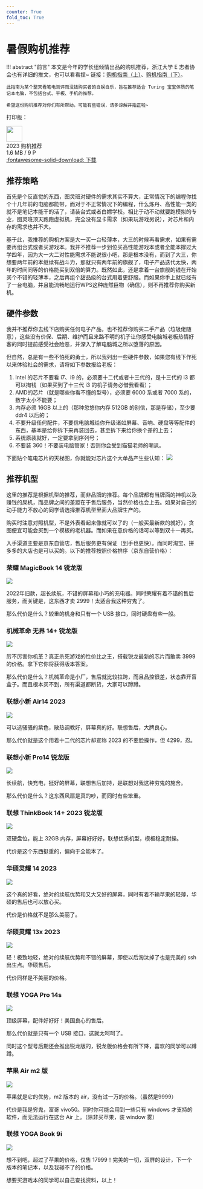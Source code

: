 ```yaml
---
counter: True
fold_toc: True
---
```


# 暑假购机推荐

!!! abstract "前言"
    本文是今年的学长组倾情出品的购机推荐，浙江大学 E 志者协会也有详细的推文，也可以看看捏~
    链接：[购机指南（上）](https://mp.weixin.qq.com/s?__biz=MjM5OTk0NTg3Mg==&mid=2649490740&idx=1&sn=f78e4561ff8970c6740b365a7afb0077&chksm=bf2b16cb885c9fdd0116b6e5179613597349e97315619883e8c547498641542d51480fadebc1&mpshare=1&scene=23&srcid=0722Yyanu0xWOtsAOf0iBYrs&sharer_sharetime=1690004595739&sharer_shareid=3a64976b19f44123f2bb5791daa4d7d7#rd)、[购机指南（下）](https://mp.weixin.qq.com/s?__biz=MjM5OTk0NTg3Mg==&mid=2649490763&idx=1&sn=3b9a5b8ca64d7109b9a88bb589dc4951&chksm=bf2b16b4885c9fa266c2956e5c725238edf9d8e5ba75b5f1ba0ed4a5a622bc978cbc75183c41&mpshare=1&scene=23&srcid=0723zXBvl228g3oYuMHSQUW4&sharer_sharetime=1690087992600&sharer_shareid=9a8fc97c04156d2bd1dba5aa9e409f5b#rd)。

    此指南为某个整天看笔电测评而没钱购买者的自娱自乐，旨在推荐适合 Turing 宝宝体质的笔记本电脑，不包括台式、平板、手机的推荐。
    
    希望这份购机推荐对你们有所帮助。可能有些错误，请多谅解并指正啦~

打印版：

<div class="card file-block" markdown="1">
<div class="file-icon"><img src="https://cdn.tonycrane.cc/turing2022/images/pdf.svg" style="height: 3em;"></div>
<div class="file-body">
<div class="file-title">2023 购机推荐</div>
<div class="file-meta">1.6 MB / 9 P</div>
</div>
<a class="down-button" target="_blank" href="https://cdn.tonycrane.cc/turing2023/files/2023%E8%B4%AD%E6%9C%BA%E6%8E%A8%E8%8D%90.pdf" markdown="1">:fontawesome-solid-download: 下载</a>
</div>

## 推荐策略

首先是个反直觉的东西，图灵班对硬件的需求其实不算大，正常情况下的编程你找个十几年前的电脑都能带，而对于不正常情况下的编程，什么炼丹、高性能一类的就不是笔记本能干的活了，请装台式或者白嫖学校。相比于动不动就要跑模拟的专业，图灵班顶天跑跑虚拟机，完全没有显卡需求（如果玩游戏另说），对芯片和内存的需求也并不大。

基于此，我推荐的购机方案是大一买一台轻薄本，大三的时候再看需求，如果有需要再组台式或者买游戏本。我并不推荐一步到位买高性能游戏本或者全能本撑过大学四年，因为大一大二对性能需求不能说很小吧，那是根本没有，而到了大三，你想要两年前的本继续有战斗力，那就只有两年前的旗舰了，电子产品迭代太快，两年的时间同等的价格能买到双倍的算力。既然如此，还是拿着一台旗舰的钱在开始买个不错的轻薄本，之后再组个甜品级的台式用着更舒服。而如果你手上就已经有了一台电脑，并且能流畅地运行WPS这种庞然巨物（确信），则不再推荐你购买新机。

## 硬件参数

我并不推荐你去线下店购买任何电子产品，也不推荐你购买二手产品（垃圾佬随意），这些没有价保、后期、维护而且来路不明的机子让你感受电脑城老板热情好客的同时提前感受社会险恶，并深入了解电脑城之所以堕落的原因。

但自然，总是有一些不怕死的勇士，所以我列出一些硬件参数，如果您有线下作死以来体验社会的需求，请将如下参数报给老板：

1. Intel 的芯片不要看 i7、i9 的，必须要十二代或者十三代的，是十三代的 i3 都可以掏钱（如果买到了十三代 i3 的机子请务必借我看看）；
2. AMD的芯片（就是哪些你看不懂的型号），必须要 6000 系或者 7000 系的，数字太小不能要；
3. 内存必须 16GB 以上的（那种忽悠你内存 512GB 的别信，那是存储），至少要 ddr4 以后的；
4. 不要升级任何配件，不要信电脑城给你升级诸如屏幕、音响、硬盘等等配件的东西，基本是给你拆下来再装回去，甚至拆下来给你换个差的上去；
5. 系统原装就好，一定要拿到序列号；
6. 不要装 360！不要装电脑管家！否则你会受到猫猫老师的嘲讽。

下面贴个笔电芯片的天梯图，你就能对芯片这个大单品产生些认知：
![](https://cdn.tonycrane.cc/turing2023/images/v2-55492002095fa203578c7dbfbabaca3f_1440w.png)

## 推荐机型

这里的推荐是根据机型的推荐，而非品牌的推荐。每个品牌都有当牌面的神机以及赚钱的屎机，而品牌之间的差距在于售后服务，当然价格也会上去。如果对自己的动手能力不放心的同学请选择推荐机型里面大品牌生产的。

购买时注意对照机型，不是外表看起来像就可以了的（一般买最新款的就好），贪图便宜可能会买到一个模板的老机器。而如果在意价格的话可以等到双十一再买。

入手渠道主要是京东自营店，售后服务更有保证（到手也更快）。而同时淘宝、拼多多的大店也是可以买的。以下的推荐按照价格排序（京东自营价格）：

### 荣耀 MagicBook 14 锐龙版
![](https://cdn.tonycrane.cc/turing2023/images/e501-iwpcxkr2769254.jpg)

2022年旧款，超长续航，不错的屏幕和小巧的充电器。同时荣耀有着不错的售后服务，而关键是，这东西才卖 2999！太适合我这种穷鬼了。

那么代价是什么？较重的机身和只有一个 USB 接口，同时硬盘有些一般。

### 机械革命 无界 14+ 锐龙版
![](https://cdn.tonycrane.cc/turing2023/images/d11809538a2816a5.jpg)

厉不厉害你机革？真正杀死游戏的性价比之王，搭载锐龙最新的芯片而敢卖 3999 的价格。拿下它你将获得版本答案。

那么代价是什么？机械革命是小厂，售后就比较拉跨，而且品控很差，状态靠开盲盒子。而且根本买不到，所有渠道都断货，大家可以蹲蹲。

### 联想小新 Air14 2023
![](https://cdn.tonycrane.cc/turing2023/images/f468163bd99fba22.jpg)

可以选骚骚的紫色，散热调教好，屏幕真的好。联想售后，大牌良心。

那么代价就是这个用着十二代的芯片却宣称 2023 的不要脸操作，但 4299，忍。

### 联想小新 Pro14 锐龙版
![](https://cdn.tonycrane.cc/turing2023/images/22cbc0f0b592bf3d.jpg)

长续航，快充电，挺好的屏幕，联想售后加持，是联想对我这种穷鬼的施舍。

那么代价是什么？这东西风扇是真的吵，而同时有些笨重。

### 联想 ThinkBook 14+ 2023 锐龙版
![](https://cdn.tonycrane.cc/turing2023/images/01fdd92c3899ef20.png)

双硬盘位，能上 32GB 内存，屏幕好好好，联想优质机型，模板稳定耐操。

代价是这个东西挺重的，偏向于全能本了。

### 华硕灵耀 14 2023
![](https://cdn.tonycrane.cc/turing2023/images/47449dd9efbcf819.jpg)

这个真的好看，绝对的续航优势和又大又好的屏幕，同时有着不输苹果的轻薄，华硕的售后也可以放心买。

代价是价格就不是那么美丽了。

### 华硕灵耀 13x 2023
![](https://cdn.tonycrane.cc/turing2023/images/15e2c29b4655051b.jpg)

轻！极致地轻，绝对的续航优势和不错的屏幕，即使以后淘汰掉了也是完美的 ssh 出生点。华硕售后。

代价同样是不美丽的价格。

### 联想 YOGA Pro 14s
![](https://cdn.tonycrane.cc/turing2023/images/c1dc4b3e525315f4.jpg)

顶级屏幕，配件好好好！美国良心的售后。

那么代价就是只有一个 USB 接口，这就太呵呵了。

同时这个型号后期还会推出锐龙版的，锐龙版价格会有所下降，喜欢的同学可以蹲蹲。

### 苹果 Air m2 版
![](https://cdn.tonycrane.cc/turing2023/images/203ae4bb3628cbd8.jpg)

苹果就是它的优势，m2 版本的 air，没有过一万的价格。（虽然是9999）

代价是我是穷鬼，富哥 vivo50。同时你可能会用到一些只有 windows 才支持的软件，而无法运行在这台 Air 上。（除非买苹果，装 window 雾）

### 联想 YOGA Book 9i
![](https://cdn.tonycrane.cc/turing2023/images/f4096a736938f8b1.jpg)

想不到吧，超过了苹果的价格，仅售 17999！完美的一切，双屏的设计，下一个版本的笔记本，以及我碰不了的价格。

想要买游戏本的同学可以自己查找资料，以上！